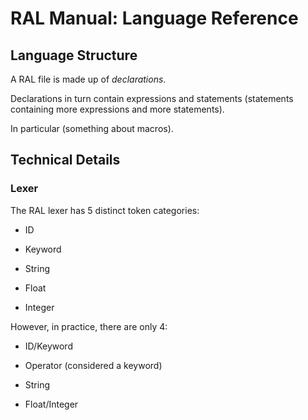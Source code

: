 # RAL Manual: Language Reference

## Language Structure

A RAL file is made up of *declarations*.

Declarations in turn contain expressions and statements (statements containing more expressions and more statements).

In particular (something about macros).

## Technical Details

### Lexer

The RAL lexer has 5 distinct token categories:

+ ID

+ Keyword

+ String

+ Float

+ Integer

However, in practice, there are only 4:

+ ID/Keyword

+ Operator (considered a keyword)

+ String

+ Float/Integer




